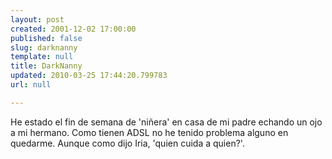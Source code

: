 ```yaml
---
layout: post
created: 2001-12-02 17:00:00
published: false
slug: darknanny
template: null
title: DarkNanny
updated: 2010-03-25 17:44:20.799783
url: null

---
```


He estado el fin de semana de 'niñera' en casa de mi padre echando un ojo a mi hermano. Como tienen ADSL no he tenido problema alguno en quedarme. Aunque como dijo Iria, 'quien cuida a quien?'.

